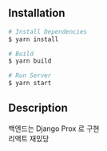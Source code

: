 ## Installation
```bash
# Install Dependencies
$ yarn install

# Build
$ yarn build

# Run Server
$ yarn start
```

## Description
백엔드는 Django Prox 로 구현 \
리액트 재밌당

